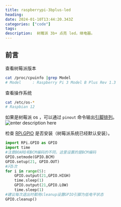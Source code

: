 ```yaml
---
title: raspberrypi-3bplus-led
heading:  
date: 2024-01-10T13:44:20.343Z
categories: ["code"]
tags: 
description:  树莓派 3b+ 点亮 led，继电器。
---
```



## 前言

  查看树莓派版本
```bash
cat /proc/cpuinfo |grep Model
# Model		: Raspberry Pi 3 Model B Plus Rev 1.3
```

查看操作系统
```bash
cat /etc/os-*
# Raspbian 12
```

如果是树莓派 os ，可以通过 `pinout` 命令输出[引脚排列](https://www.raspberrypi.com/documentation/computers/raspberry-pi.html#gpio-pinout)。
![enter description here](https://cdn.sxy21.cn/static/imgs/1704894807177.png)



检查 [RPi.GPIO](https://sourceforge.net/p/raspberry-gpio-python/wiki/install/) 是否安装（树莓派系统已经默认安装）。
```python
import RPi.GPIO as GPIO
import time
#注意BOARD和BCM编码的不同，这里设置的是BCM编码
GPIO.setmode(GPIO.BCM)
GPIO.setup(21, GPIO.OUT)
#闪5次
for i in range(5):
    GPIO.output(21,GPIO.HIGH)
    time.sleep(1)
    GPIO.output(21,GPIO.LOW)
    time.sleep(1)
#建议每次退出时都用cleanup设置GPIO引脚为低电平状态
GPIO.cleanup()

```



